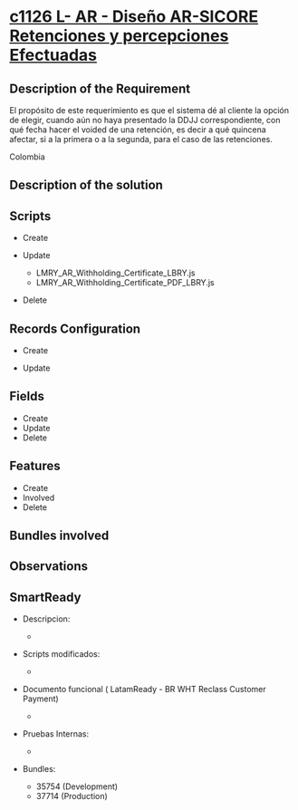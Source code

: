 # [c1126 L-  AR - Diseño AR-SICORE Retenciones y percepciones Efectuadas](https://docs.google.com/document/d/18zOqLgFNN5Bp8_b4UDvvsRBt9YQQyD6k/edit)
## Description of the Requirement

El propósito de este requerimiento es que el sistema dé al cliente la opción de elegir, cuando aún no haya presentado la DDJJ correspondiente, con qué fecha hacer el voided de una retención, es decir a qué quincena afectar, si a la primera o a la segunda, para el caso de las retenciones.


Colombia

## Description of the solution


## Scripts
+ Create
   


+ Update
    + LMRY_AR_Withholding_Certificate_LBRY.js
    + LMRY_AR_Withholding_Certificate_PDF_LBRY.js
+ Delete


## Records Configuration
+ Create
    
        
    
+ Update
    
## Fields
+ Create
+ Update 
+ Delete

## Features
+ Create
+ Involved
+ Delete

## Bundles involved


## Observations
 

## SmartReady

+ Descripcion:

    + 

+ Scripts modificados:

    + 

+ Documento funcional ( LatamReady - BR WHT Reclass Customer Payment)

    + []()

+ Pruebas Internas:

    + []()

+ Bundles:

    + 35754 (Development)
    + 37714 (Production)
























